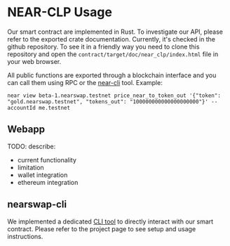 # NEAR-CLP Usage

Our smart contract are implemented in Rust. To investigate our API, please refer to the exported crate documentation. Currently, it's checked in the github repository. To see it in a friendly way you need to clone this repository and open the `contract/target/doc/near_clp/index.html` file in your web browser.

All public functions are exported through a blockchain interface and you can call them using RPC or the [near-cli](https://github.com/near/near-cli) tool. Example:

```
near view beta-1.nearswap.testnet price_near_to_token_out '{"token": "gold.nearswap.testnet", "tokens_out": "100000000000000000000"}' --accountId me.testnet
```


## Webapp

TODO: describe:
* current functionality
* limitation
* wallet integration
* ethereum integration


## nearswap-cli

We implemented a dedicated [CLI tool](https://github.com/luciotato/near-clp-beta-cli/) to directly interact with our smart contract. Please refer to the project page to see setup and usage instructions.
